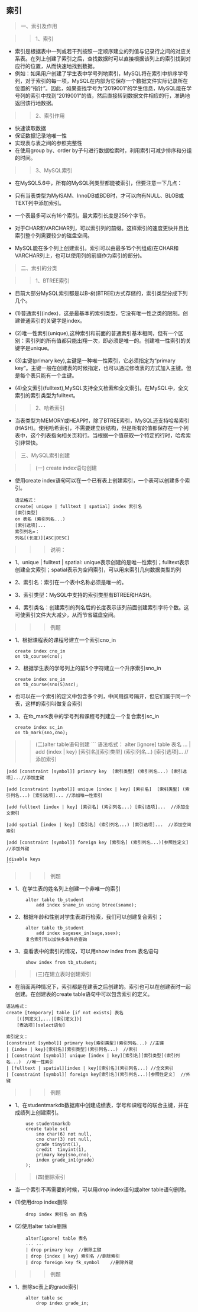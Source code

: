 ## 索引
>一、索引及作用

>>1、索引
- 索引是根据表中一列或若干列按照一定顺序建立的列值与记录行之间的对应关系表。在列上创建了索引之后，查找数据时可以直接根据该列上的索引找到对应行的位置，从而快速地找到数据。
- 例如：如果用户创建了学生表中学号列地索引，MySQL将在索引中排序学号列，对于索引的每一项，MySQL在内部为它保存一个数据文件实际记录所在位置的“指针”。因此，如果查找学号为“2019001”的学生信息，MySQL能在学号列的索引中找到“2019001”的值，然后直接转到数据文件相应的行，准确地返回该行地数据。

>>2、索引作用
- 快速读取数据
- 保证数据记录地唯一性
- 实现表与表之间的参照完整性
- 在使用group by、order by子句进行数据检索时，利用索引可减少排序和分组的时间。

>>3、MySQL索引
- 在MySQL5.6中，所有的MySQL列类型都能被索引，但要注意一下几点：
- 只有当表类型为MylSAM、InnoDB或BDB时，才可以向有NULL、BLOB或TEXT列中添加索引。

- 一个表最多可以有16个索引。最大索引长度是256个字节。

- 对于CHAR和VARCHAR列，可以索引列的前缀。这样索引的速度更快并且比索引整个列需要较少的磁盘空间。

- MySQL能在多个列上创建索引。索引可以由最多15个列组成(在CHAR和VARCHAR列上，也可以使用列的前缀作为索引的部分)。

>二、索引的分类

>>1、BTREE索引
- 目前大部分MySQL索引都是以B-树(BTREE)方式存储的，索引类型分成下列几个。
- (1)普通索引(index)，这是最基本的索引类型，它没有唯一性之类的限制。创建普通索引的关键字是index。

- (2)唯一性索引(unique),这种索引和前面的普通索引基本相同，但有一个区别：索引列的所有值都只能出翔一次，即必须是唯一的。创建唯一性索引的关键字是unique。

- (3)主键(primary key),主键是一种唯一性索引，它必须指定为“primary key”。主键一般在创建表的时候指定，也可以通过修改表的方式加入主键。但是每个表只能有一个主键。

- (4)全文索引(fulltext),MySQL支持全文检索和全文索引。在MySQL中，全文索引的索引类型为fulltext。

>>2、哈希索引
- 当表类型为MEMORY或HEAP时，除了BTREE索引，MySQL还支持哈希索引(HASH)。使用哈希索引，不需要建立树结构，但是所有的值都保存在一个列表中，这个列表指向相关页和行。当根据一个值获取一个特定的行时，哈希索引非常快。

>三、MySQL索引创建

>>(一) create index语句创建
- 使用create index语句可以在一个已有表上创建索引，一个表可以创建多个索引。
    ```
    语法格式：
    create[ unique | fulltext | spatial] index 索引名
    [索引类型]
    on 表名 (索引列名...)
    [索引选项]...
    索引列名=：
    列名[(长度)][ASC|DESC]
    ```
>>>说明：
- 1、unique | fulltext | spatial: unique表示创建的是唯一性索引；fulltext表示创建全文索引；spatial表示为空间索引，可以用来索引几何数据类型的列

- 2、索引名：索引在一个表中名称必须是唯一的。
- 3、索引类型：MySQL中支持的索引类型有BTREE和HASH。
- 4、索引类名：创建索引的列名后的长度表示该列前面创建索引字符个数。这可使索引文件大大减少，从而节省磁盘空间。 

>>>例题
- 1、根据课程表的课程号建立一个索引cno_in
    ```
    create index cno_in
    on tb_course(cno);
    ```

- 2、根据学生表的学号列上的前5个字符建立一个升序索引sno_in
    ```
    create index sno_in
    on tb_course(sno(5)asc);
    
    ```

- 也可以在一个索引的定义中包含多个列，中间用逗号隔开，但它们属于同一个表，这样的索引叫做复合索引
- 3、在tb_mark表中的学号列和课程号列建立一个复合索引sc_in
    ```
    create index sc_in
    on tb_mark(sno,cno);
    ```

>>(二)alter table语句创建
    ```
    语法格式：
    alter [ignore] table 表名
    ...
    | add {index | key} [索引名][索引类型] (索引列名...) [索引选项]... //添加索引
            
    |add [constraint [symbol]] primary key  [索引类型] (索引列名...) [索引选项]...//添加主键

    |add [constraint [symbol]] unique [index | key] [索引名]  [索引类型] (索引列名...) [索引选项]... //添加唯一性索引
           
    |add fulltext [index | key] [索引名] (索引列名...) [索引选项]...  //添加全文索引

    |add spatial [index | key] [索引名] (索引列名...) [索引选项]...  //添加空间索引

    |add [constraint [symbol]] foreign key [索引名] (索引列名...)[参照性定义]  //添加外键

    |disable keys
    ```

>>>例题

- 1、在学生表的姓名列上创建一个非唯一的索引
    ```
        alter table tb_student
            add index sname_in using btree(sname);
    ```

- 2、根据年龄和性别对学生表进行检索，我们可以创建复合索引；
    ```
        alter table tb_student
            add index sagesex_in(sage,ssex);
        复合索引可以加快多条件的查询
    ```

- 3、查看表中的索引的情况，可以用show index from 表名语句
    ```
        show index from tb_student;
    ```

>>(三)在建立表时创建索引
- 在前面两种情况下，索引都是在建表之后创建的。索引也可以在创建表时一起创建。在创建表的create table语句中可以包含索引的定义。
```
语法格式：
create [temporary] table [if not exists] 表名
    [([列定义],...|[索引定义])]
    [表选项][select语句]
```

```
索引定义：
[constraint [symbol]] primary key[索引类型](索引列名...) //主键
| {index | key}[索引名][索引类型](索引列名...)  //索引
| [constraint [symbol]] unique [index | key][索引名][索引类型](索引列名...)  //唯一性索引
| [fulltext | spatial][index | key][索引名](索引列名...) //全文索引
| [constraint [symbol]] foreign key[索引名](索引列名...)[参照性定义]  //外键
```

>>>例题

- 1、在studentmarkdb数据库中创建成绩表，学号和课程号的联合主键，并在成绩列上创建索引。
    ```
        use studentmarkdb
        create table sc(
            sno char(6) not null,
            cno char(3) not null,
            grade tinyint(1),
            credit  tinyint(1),
            primary key(sno,cno),
            index grade_in1(grade)
        );
    ```

>>(四)删除索引
- 当一个索引不再需要的时候，可以用drop index语句或alter table语句删除。
- (1)使用drop index删除
    ```
        drop index 索引名 on 表名
    ```

- (2)使用alter table删除
    ```
        alter[ignore] table 表名
        ... ...
        | drop primary key  //删除主键
        | drop {index | key} 索引名 //删除索引
        | drop foreign key fk_symbol    //删除外键
    ```

>>>例题

- 1、删除sc表上的grade索引
    ```
        alter table sc
            drop index grade_in;
    ```

